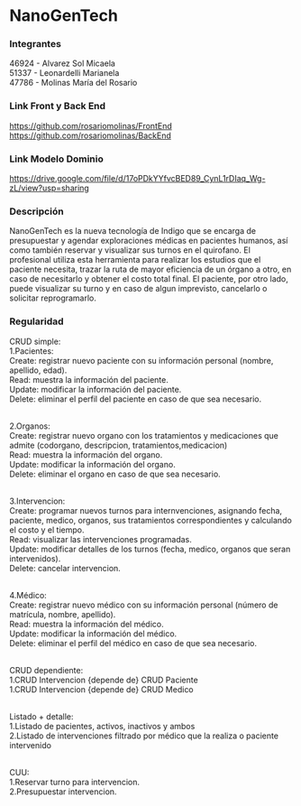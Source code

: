 # NanoGenTech

### Integrantes
46924 - Alvarez Sol Micaela <br>
51337 - Leonardelli Marianela <br>
47786 - Molinas María del Rosario

### Link Front y Back End
https://github.com/rosariomolinas/FrontEnd <br>
https://github.com/rosariomolinas/BackEnd

### Link Modelo Dominio
https://drive.google.com/file/d/17oPDkYYfvcBED89_CynL1rDIaq_Wg-zL/view?usp=sharing

### Descripción
NanoGenTech es la nueva tecnología de Indigo que se encarga de presupuestar y agendar exploraciones médicas en pacientes humanos, así como también reservar y visualizar sus turnos en el quirofano.
El profesional utiliza esta herramienta para realizar los estudios que el paciente necesita, trazar la ruta de mayor eficiencia de un órgano a otro, en caso de necesitarlo y obtener el costo total final.
El paciente, por otro lado, puede visualizar su turno y en caso de algun imprevisto, cancelarlo o solicitar reprogramarlo.



### Regularidad
CRUD simple: <br>
1.Pacientes: <br>
Create: registrar nuevo paciente con su información personal (nombre, apellido, edad).<br>
Read: muestra la información del paciente.<br>
Update: modificar la información del paciente.<br>
Delete: eliminar el perfil del paciente en caso de que sea necesario.<br><br>

2.Organos:<br>
Create: registrar nuevo organo con los tratamientos y medicaciones que admite (codorgano, descripcion, tratamientos,medicacion)<br>
Read: muestra la información del organo.<br>
Update: modificar la información del organo.<br>
Delete: eliminar el organo en caso de que sea necesario.<br><br>

3.Intervencion:<br>
Create: programar nuevos turnos para internvenciones, asignando fecha, paciente, medico, organos, sus tratamientos correspondientes y calculando el costo y el tiempo.<br>
Read: visualizar las intervenciones programadas.<br>
Update: modificar detalles de los turnos (fecha, medico, organos que seran intervenidos).<br>
Delete: cancelar intervencion.<br><br>

4.Médico:<br>
Create: registrar nuevo médico con su información personal (número de matrícula, nombre, apellido).<br>
Read: muestra la información del médico.<br>
Update: modificar la información del médico.<br>
Delete: eliminar el perfil del médico en caso de que sea necesario.<br><br>

CRUD dependiente:<br>
1.CRUD Intervencion {depende de} CRUD Paciente <br>
1.CRUD Intervencion {depende de} CRUD Medico<br><br>

Listado + detalle:<br>
1.Listado de pacientes, activos, inactivos y ambos<br>
2.Listado de intervenciones filtrado por médico que la realiza o paciente intervenido<br><br>

CUU:<br>
1.Reservar turno para intervencion.<br>
2.Presupuestar intervencion.<br>
